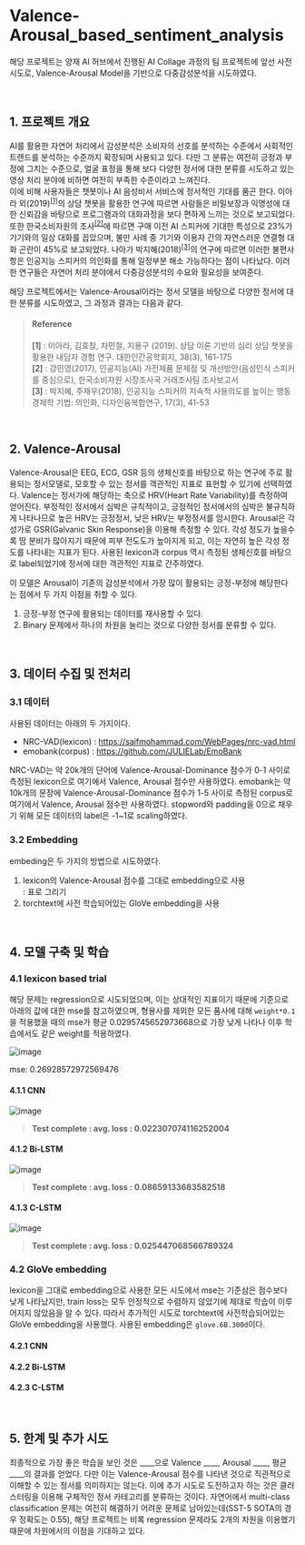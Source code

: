 # Valence-Arousal_based_sentiment_analysis

해당 프로젝트는 양재 AI 허브에서 진행된 AI Collage 과정의 팀 프로젝트에 앞선 사전 시도로, Valence-Arousal Model을 기반으로 다중감성분석을 시도하였다.  

<br>

## 1. 프로젝트 개요

AI를 활용한 자연어 처리에서 감성분석은 소비자의 선호를 분석하는 수준에서 사회적인 트렌드를 분석하는 수준까지 확장되며 사용되고 있다. 다만 그 분류는 여전히 긍정과 부정에 그치는 수준으로, 얼굴 표정을 통해 보다 다양한 정서에 대한 분류를 시도하고 있는 영상 처리 분야에 비하면 여전히 부족한 수준이라고 느껴진다.  
이에 비해 사용자들은 챗봇이나 AI 음성비서 서비스에 정서적인 기대를 품곤 한다. 이아라 외(2019)<sup>[[1]](#footnote_1)</sup>의 상담 챗봇을 활용한 연구에 따르면 사람들은 비밀보장과 익명성에 대한 신뢰감을 바탕으로 프로그램과의 대화과정을 보다 편하게 느끼는 것으로 보고되었다. 또한 한국소비자원의 조사<sup>[[2]](#footnote_2)</sup>에 따르면 구매 이전 AI 스피커에 기대한 특성으로 23%가 기기와의 일상 대화를 꼽았으며, 불만 사례 중 기기와 이용자 간의 자연스러운 연결형 대화 곤란이 45%로 보고되었다. 나아가 박지혜(2018)<sup>[[3]](#footnote_3)</sup>의 연구에 따르면 이러한 불편사항은 인공지능 스피커의 의인화를 통해 일정부분 해소 가능하다는 점이 나타났다. 이러한 연구들은 자연어 처리 분야에서 다중감성분석의 수요와 필요성을 보여준다.  

해당 프로젝트에서는 Valence-Arousal이라는 정서 모델을 바탕으로 다양한 정서에 대한 분류를 시도하였고, 그 과정과 결과는 다음과 같다.  

> #### Reference
> <a name="footnote_1">[1]</a> : 이아라, 김효창, 차민철, 지용구 (2019). 상담 이론 기반의 심리 상담 챗봇을 활용한 내담자 경험 연구. 대한인간공학회지, 38(3), 161-175  
> <a name="footnote_2">[2]</a> : 강민영(2017), 인공지능(AI) 가전제품 문제점 및 개선방안(음성인식 스피커를 중심으로), 한국소비자원 시장조사국 거래조사팀 조사보고서  
> <a name="footnote_3">[3]</a> : 박지혜, 주재우(2018), 인공지능 스피커의 지속적 사용의도를 높이는 행동경제학 기법: 의인화, 디자인융복합연구, 17(3), 41-53  

<br>

## 2. Valence-Arousal

Valence-Arousal은 EEG, ECG, GSR 등의 생체신호를 바탕으로 하는 연구에 주로 활용되는 정서모델로, 모호할 수 있는 정서를 객관적인 지표로 표현할 수 있기에 선택하였다. Valence는 정서가에 해당하는 축으로 HRV(Heart Rate Variability)를 측정하여 얻어진다. 부정적인 정서에서 심박은 규칙적이고, 긍정적인 정서에서의 심박은 불규칙하게 나타나므로 높은 HRV는 긍정정서, 낮은 HRV는 부정정서를 암시한다. Arousal은 각성가로 GSR(Galvanic Skin Response)을 이용해 측정할 수 있다. 각성 정도가 높을수록 땀 분비가 많아지기 때문에 피부 전도도가 높아지게 되고, 이는 자연히 높은 각성 정도를 나타내는 지표가 된다. 사용된 lexicon과 corpus 역시 측정된 생체신호를 바탕으로 label되었기에 정서에 대한 객관적인 지표로 간주하였다.  

이 모델은 Arousal이 기존의 감성분석에서 가장 많이 활용되는 긍정-부정에 해당한다는 점에서 두 가지 이점을 취할 수 있다.  
1. 긍정-부정 연구에 활용되는 데이터를 재사용할 수 있다.
2. Binary 문제에서 하나의 차원을 늘리는 것으로 다양한 정서를 분류할 수 있다.

<br>

## 3. 데이터 수집 및 전처리

### 3.1 데이터
사용된 데이터는 아래의 두 가지이다.
- NRC-VAD(lexicon) : https://saifmohammad.com/WebPages/nrc-vad.html
- emobank(corpus) : https://github.com/JULIELab/EmoBank

NRC-VAD는 약 20k개의 단어에 Valence-Arousal-Dominance 점수가 0-1 사이로 측정된 lexicon으로 여기에서 Valence, Arousal 점수만 사용하였다. emobank는 약 10k개의 문장에 Valence-Arousal-Dominance 점수가 1-5 사이로 측정된 corpus로 여기에서 Valence, Arousal 점수만 사용하였다. stopword와 padding을 0으로 채우기 위해 모든 데이터의 label은 -1~1로 scaling하였다.

### 3.2 Embedding
embeding은 두 가지의 방법으로 시도하였다.
1. lexicon의 Valence-Arousal 점수를 그대로 embedding으로 사용  
: 표로 그리기
2. torchtext에 사전 학습되어있는 GloVe embedding을 사용

<br>

## 4. 모델 구축 및 학습
### 4.1 lexicon based trial
해당 문제는 regression으로 시도되었으며, 이는 상대적인 지표이기 때문에 기준으로 아래의 값에 대한 mse를 참고하였으며, 형용사를 제외한 모든 품사에 대해 `weight*0.1`을 적용했을 때의 mse가 평균 0.0295745652973668으로 가장 낮게 나타나 이후 학습에서도 같은 weight를 적용하였다.  

![image](https://user-images.githubusercontent.com/39390943/92320980-e522a100-f060-11ea-8635-edcfa1aebdc4.png)  

mse: 0.26928572972569476

#### 4.1.1 CNN
![image](https://user-images.githubusercontent.com/39390943/92321057-b48f3700-f061-11ea-8813-2f1ad5558245.png)

> **Test complete : avg. loss : 0.022307074116252004**

#### 4.1.2 Bi-LSTM
![image](https://user-images.githubusercontent.com/39390943/92321041-9a555900-f061-11ea-8b50-349c0ed57a5a.png)

> **Test complete : avg. loss : 0.08659133683582518**

#### 4.1.3 C-LSTM
![image](https://user-images.githubusercontent.com/39390943/92321067-d8527d00-f061-11ea-8c5e-4411c6f531f8.png)

> **Test complete : avg. loss : 0.025447068566789324**


### 4.2 GloVe embedding
lexicon을 그대로 embedding으로 사용한 모든 시도에서 mse는 기준삼은 점수보다 낮게 나타났지만, train loss는 모두 안정적으로 수렴하지 않았기에 제대로 학습이 이루어지지 않았음을 알 수 있다. 따라서 추가적인 시도로 torchtext에 사전학습되어있는 GloVe embedding을 사용했다. 사용된 embedding은 `glove.6B.300d`이다.

#### 4.2.1 CNN

#### 4.2.2 Bi-LSTM

#### 4.2.3 C-LSTM

<br>

## 5. 한계 및 추가 시도

최종적으로 가장 좋은 학습을 보인 것은 ____으로 Valence ____, Arousal ____, 평균 ____의 결과를 얻었다. 다만 이는 Valence-Arousal 점수를 나타낸 것으로 직관적으로 이해할 수 있는 정서를 의미하지는 않는다. 이에 추가 시도로 도전하고자 하는 것은 클러스터링을 이용해 구체적인 정서 카테고리를 분류하는 것이다. 자연어에서 multi-class classification 문제는 여전히 해결하기 어려운 문제로 남아있는데(SST-5 SOTA의 경우 정확도는 0.55), 해당 프로젝트는 비록 regression 문제라도 2개의 차원을 이용했기 때문에 차원에서의 이점을 기대하고 있다.

